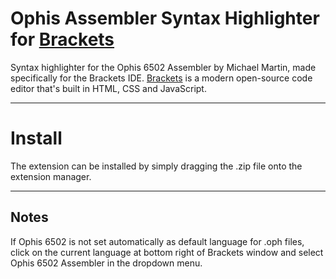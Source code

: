 # Ophis Assembler Syntax Highlighter for [Brackets](http://brackets.io)

Syntax highlighter for the Ophis 6502 Assembler by Michael Martin, made specifically for the Brackets IDE.
[Brackets](http://brackets.io) is a modern open-source code editor that's built in HTML, CSS and JavaScript.

***

# Install
The extension can be installed by simply dragging the .zip file onto the extension manager.

***

## Notes
If Ophis 6502 is not set automatically as default language for .oph files, click on the current language at bottom right of Brackets window and select Ophis 6502 Assembler in the dropdown menu.
